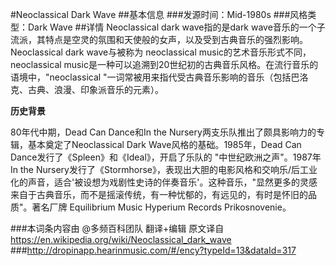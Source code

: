 #Neoclassical Dark Wave
##基本信息
###发源时间：Mid-1980s
###风格类型：Dark Wave
##详情
Neoclassical dark wave指的是dark
wave音乐的一个子流派，其特点是空灵的氛围和天使般的女声，以及受到古典音乐的强烈影响。Neoclassical dark wave与被称为
neoclassical music的艺术音乐形式不同， neoclassical
music是一种可以追溯到20世纪初的古典音乐风格。在流行音乐的语境中，"neoclassical
"一词常被用来指代受古典音乐影响的音乐（包括巴洛克、古典、浪漫、印象派音乐的元素）。



**历史背景**

80年代中期，Dead Can Dance和In the Nursery两支乐队推出了颇具影响力的专辑，基本奠定了Neoclassical Dark
Wave风格的基础。1985年，Dead Can Dance发行了《Spleen》和《Ideal》，开启了乐队的 "中世纪欧洲之声"。1987年In the
Nursery发行了《Stormhorse》，表现出大胆的电影风格和交响乐/后工业化的声音，适合'被设想为戏剧性史诗的伴奏音乐'。这种音乐，"显然更多的灵感来自于古典音乐，而不是摇滚传统，有一种忧郁的，有远见的，有时是怀旧的品质"。著名厂牌
Equilibrium Music Hyperium Records Prikosnovenie。

###本词条内容由 @多频百科团队 翻译+编辑
原文译自 https://en.wikipedia.org/wiki/Neoclassical_dark_wave
###http://dropinapp.hearinmusic.com/#/ency?typeId=13&dataId=317
